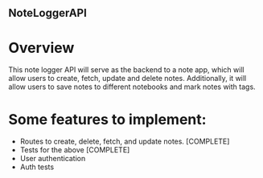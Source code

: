 ## NoteLoggerAPI

# Overview
This note logger API will serve as the backend to a note app, which will allow users to create, fetch, update and delete notes. Additionally, it will allow users to save notes to different notebooks and mark notes with tags.

# Some features to implement:
- Routes to create, delete, fetch, and update notes. [COMPLETE]
- Tests for the above [COMPLETE]
- User authentication
- Auth tests

